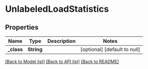 # UnlabeledLoadStatistics
## Properties

| Name | Type | Description | Notes |
|------------ | ------------- | ------------- | -------------|
| **\_class** | **String** |  | [optional] [default to null] |

[[Back to Model list]](../README.md#documentation-for-models) [[Back to API list]](../README.md#documentation-for-api-endpoints) [[Back to README]](../README.md)

